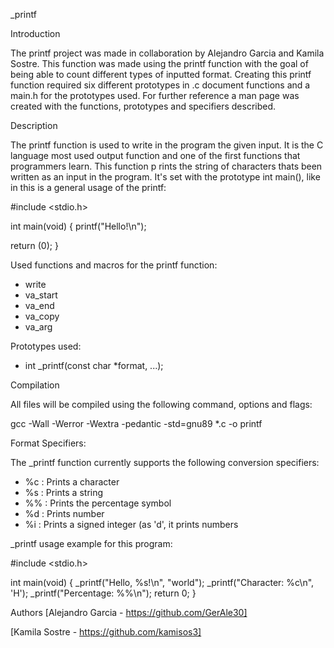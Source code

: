 \_printf

Introduction

The printf project was made in collaboration by Alejandro Garcia and Kamila Sostre. This function was made using the printf
function with the goal of being able to count different types
of inputted format. Creating this printf function required six
different prototypes in .c document functions and a main.h for the prototypes used.
For further reference a man page was created with the functions, prototypes and specifiers described.

Description

The printf function is used to write in the program the given
input. It is the C language most used output function and one
of the first functions that programmers learn. This function p
rints the string of characters thats been written as an input
 in the program. It's set with the prototype int main(), like in this is a general usage of the printf:

#include <stdio.h>

int main(void)
{
printf("Hello!\n");

return (0);
}


Used functions and macros for the printf function:

- write
- va_start
- va_end
- va_copy
- va_arg

Prototypes used:

- int _printf(const char *format, ...);


Compilation

All files will be compiled using the following command, options and flags:

gcc -Wall -Werror -Wextra -pedantic -std=gnu89 *.c -o printf


Format Specifiers:

The _printf function currently supports the following conversion specifiers:

- %c : Prints a character
- %s : Prints a string
- %% : Prints the percentage symbol
- %d : Prints number
- %i : Prints a signed integer (as 'd', it prints numbers

_printf usage example for this program:

#include <stdio.h>

int main(void)
{
    _printf("Hello, %s!\n", "world");
    _printf("Character: %c\n", 'H');
    _printf("Percentage: %%\n");
    return 0;
}

Authors
[Alejandro Garcia - https://github.com/GerAle30]

[Kamila Sostre - https://github.com/kamisos3]
